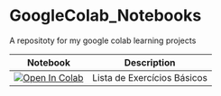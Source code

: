 # GoogleColab_Notebooks
A repositoty for my google colab learning projects

Notebook|Description
:------: | :------: 
[![Open In Colab](https://colab.research.google.com/assets/colab-badge.svg)]([https://colab.research.google.com](https://colab.research.google.com/drive/1K93rbms-9c19n1_GfvYrWu6G4hTiDSVC?usp=sharing)) | Lista de Exercícios Básicos  
